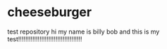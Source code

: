 # cheeseburger
test repository
hi my name is billy bob and this is my test!!!!!!!!!!!!!!!!!!!!!!!!!!!!!!!!!!!!

